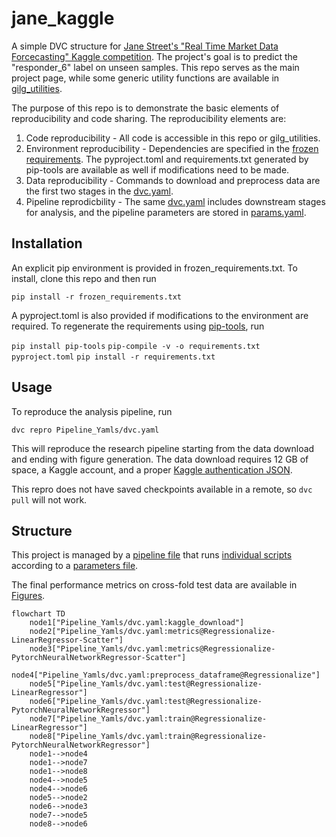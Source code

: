 # jane_kaggle
A simple DVC structure for [Jane Street's "Real Time Market Data Forcecasting" Kaggle competition](https://www.kaggle.com/competitions/jane-street-real-time-market-data-forecasting). The project's goal is to predict the "responder_6" label on unseen samples. This repo serves as the main project page, while some generic utility functions are available in [gilg_utilities](https://github.com/bradygilg/gilg_utilities).

The purpose of this repo is to demonstrate the basic elements of reproducibility and code sharing. The reproducibility elements are:

1. Code reproducibility - All code is accessible in this repo or gilg_utilities.
2. Environment reproducibility - Dependencies are specified in the [frozen requirements](https://github.com/bradygilg/jane_kaggle/blob/main/frozen_requirements.txt). The pyproject.toml and requirements.txt generated by pip-tools are available as well if modifications need to be made.
3. Data reproducibility - Commands to download and preprocess data are the first two stages in the [dvc.yaml](https://github.com/bradygilg/jane_kaggle/blob/main/Pipeline_Yamls/dvc.yaml).
4. Pipeline reprodicbility - The same [dvc.yaml](https://github.com/bradygilg/jane_kaggle/blob/main/Pipeline_Yamls/dvc.yaml) includes downstream stages for analysis, and the pipeline parameters are stored in [params.yaml](https://github.com/bradygilg/jane_kaggle/blob/main/Pipeline_Yamls/params.yaml).

## Installation

An explicit pip environment is provided in frozen_requirements.txt. To install, clone this repo and then run

`pip install -r frozen_requirements.txt`

A pyproject.toml is also provided if modifications to the environment are required. To regenerate the requirements using [pip-tools](https://github.com/jazzband/pip-tools), run

`pip install pip-tools`
`pip-compile -v -o requirements.txt pyproject.toml`
`pip install -r requirements.txt`

## Usage

To reproduce the analysis pipeline, run

`dvc repro Pipeline_Yamls/dvc.yaml`

This will reproduce the research pipeline starting from the data download and ending with figure generation. The data download requires 12 GB of space, a Kaggle account, and a proper [Kaggle authentication JSON](https://www.kaggle.com/docs/api).

This repro does not have saved checkpoints available in a remote, so `dvc pull` will not work.

## Structure

This project is managed by a [pipeline file](https://github.com/bradygilg/jane_kaggle/blob/main/Pipeline_Yamls/dvc.yaml) that runs [individual scripts](https://github.com/bradygilg/jane_kaggle/blob/main/Pipeline_Yamls/dvc.yaml) according to a [parameters file](https://github.com/bradygilg/jane_kaggle/blob/main/Pipeline_Yamls/params.yaml). 

The final performance metrics on cross-fold test data are available in [Figures](https://github.com/bradygilg/jane_kaggle/blob/main/Figures).

```mermaid
flowchart TD
	node1["Pipeline_Yamls/dvc.yaml:kaggle_download"]
	node2["Pipeline_Yamls/dvc.yaml:metrics@Regressionalize-LinearRegressor-Scatter"]
	node3["Pipeline_Yamls/dvc.yaml:metrics@Regressionalize-PytorchNeuralNetworkRegressor-Scatter"]
	node4["Pipeline_Yamls/dvc.yaml:preprocess_dataframe@Regressionalize"]
	node5["Pipeline_Yamls/dvc.yaml:test@Regressionalize-LinearRegressor"]
	node6["Pipeline_Yamls/dvc.yaml:test@Regressionalize-PytorchNeuralNetworkRegressor"]
	node7["Pipeline_Yamls/dvc.yaml:train@Regressionalize-LinearRegressor"]
	node8["Pipeline_Yamls/dvc.yaml:train@Regressionalize-PytorchNeuralNetworkRegressor"]
	node1-->node4
	node1-->node7
	node1-->node8
	node4-->node5
	node4-->node6
	node5-->node2
	node6-->node3
	node7-->node5
	node8-->node6
```